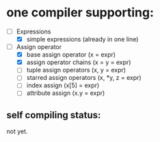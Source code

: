 # one compiler supporting:

- [ ] Expressions
    - [X] simple expressions (already in one line)
- [ ] Assign operator
    - [X] base assign operator (x = expr)
    - [X] assign operator chains (x = y = expr)
    - [ ] tuple assign operators (x, y = expr)
    - [ ] starred assign operators (x, *y, z = expr)
    - [ ] index assign (x[5] = expr)
    - [ ] attribute assign (x.y = expr)

## self compiling status:
not yet.

